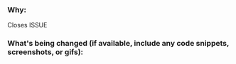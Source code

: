 <!--
Thank you for contributing to `too-many-hooks`! You must fill out the information below before we can review this pull request. By explaining why you're making a change (or linking to an issue) and what changes you've made, we will be best able to review your PR.
-->

### Why:

Closes ISSUE

<!-- If there's an existing issue for your change, please replace ISSUE above with a link to the issue (e.g. "Closes #29").
If there's _not_ an existing issue, please replace the above with the rationale for the changes being made. -->

### What's being changed (if available, include any code snippets, screenshots, or gifs):

<!-- Let us know what you are changing. Share anything that could provide the most context.
If you have made changes to stories please include screenshots of the changed / added stories-->

